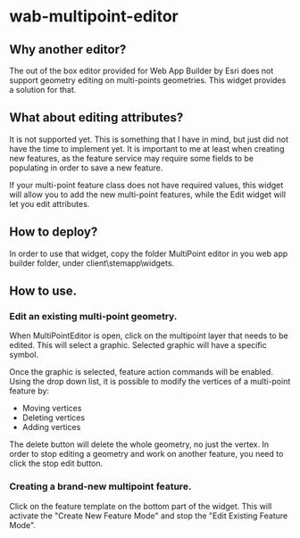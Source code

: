 # wab-multipoint-editor

## Why another editor?

The out of the box editor provided for Web App Builder by Esri does not support geometry editing on multi-points geometries. This widget provides a solution for that.

## What about editing attributes?

It is not supported yet. This is something that I have in mind, but just did not have the time to implement yet. It is important to me at least when creating new features, as the feature service may require some fields to be populating in order to save a new feature.

If your multi-point feature class does not have required values, this widget will allow you to add the new multi-point features, while the Edit widget will let you edit attributes.

## How to deploy?

In order to use that widget, copy the folder MultiPoint editor in you web app builder folder, under client\stemapp\widgets.

## How to use.

### Edit an existing multi-point geometry.

When MultiPointEditor is open, click on the multipoint layer that needs to be edited. This will select a graphic. Selected graphic will have a specific symbol.

Once the graphic is selected, feature action commands will be enabled. Using the drop down list, it is possible to modify the vertices of a multi-point feature by:
 - Moving vertices 
 - Deleting vertices
-  Adding vertices

The delete button will delete the whole geometry, no just the vertex. In order to stop editing a geometry and work on another feature, you need to click the stop edit button.

### Creating a brand-new multipoint feature.

Click on the feature template on the bottom part of the widget. This will activate the "Create New Feature Mode" and stop the "Edit Existing Feature Mode".